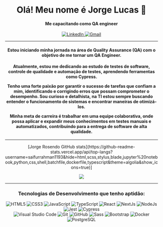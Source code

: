 <h1 align="center">Olá! Meu nome é Jorge Lucas 👋</h1>
<h4 align="center">Me capacitando como QA engineer</h4>  

<p align="center">
  <a href="https://www.linkedin.com/in/jorge-rosendo/" target="_blank" rel="noopener noreferrer">
    <img alt="LinkedIn" src="https://img.shields.io/badge/Jorge Rosendo-0b63bd.svg?style=for-the-badge&logo=linkedin&logoColor=blue%22"/>
  </a>
  <a href="mailto:rosendojorgelucas@gmail.com">
     <img alt="Gmail" src="https://img.shields.io/badge/rosendojorgelucas@gmail.com-e94134.svg?style=for-the-badge&logo=googlemessages&logoColor=white%22"/>
  </a>
</p>
<hr>
<h4 align="center">
 Estou iniciando minha jornada na área de Quality Assurance (QA) com o objetivo de me tornar um QA Engineer.
</h4> 
<h4 align="center">
 Atualmente, estou me dedicando ao estudo de testes de software, controle de qualidade e automação de testes, aprendendo ferramentas como Cypress.

Tenho uma forte paixão por garantir o sucesso de tarefas que confiam a mim, identificando e corrigindo erros que possam comprometer o desempenho. Sou curioso e detalhista, na TI estou sempre buscando entender o funcionamento de sistemas e encontrar maneiras de otimizá-los.

Minha meta de carreira é trabalhar em uma equipe colaborativa, onde possa aplicar e expandir meus conhecimentos em testes manuais e automatizados, contribuindo para a entrega de software de alta qualidade.
</h4>
<hr>

<p align="center">
[Jorge Rosendo GitHub stats](https://github-readme-stats.vercel.app/api/top-langs?username=saifurrahman1193&hide=html,scss,stylus,blade,jupyter%20notebook,python,css,shell,batchfile,dockerfile,typescript&theme=algolia&show_icons=true)]
</p>

<p align="center">
    <img src="https://github-readme-stats.vercel.app/api/top-langs/?username=Jorge-Rosendo&layout=compact&theme=swift&hide_border=true" />
</p>
  <hr>
<h3 align="center">Tecnologias de Desenvolvimento que tenho aptidão:</h3> 
<p align="center">
    <img alt="HTML5" src="https://img.shields.io/badge/html5-%23E34F26.svg?style=for-the-badge&logo=html5&logoColor=white"/> 
    <img alt="CSS3" src="https://img.shields.io/badge/css3-%231572B6.svg?style=for-the-badge&logo=css3&logoColor=white"/> 
    <img alt="JavaScript" src="https://img.shields.io/badge/javascript-black.svg?style=for-the-badge&logo=javascript&logoColor=%23F7DF1E"/> 
    <img alt="TypeScript" src="https://img.shields.io/badge/TypeScript-%231572B6.svg?style=for-the-badge&logo=typescript&logoColor=white"/> 
    <img alt="React" src="https://img.shields.io/badge/React-black.svg?style=for-the-badge&logo=react&logoColor=babyblue%22"/> 
    <img alt="NextJs" src="https://img.shields.io/badge/Next.Js-black.svg?style=for-the-badge&logo=next.js&logoColor=white"/> 
    <img alt="NodeJs" src="https://img.shields.io/badge/Node.js-black.svg?style=for-the-badge&logo=node.js&logoColor=lightgreen"/>
    <img alt="Jest" src="https://img.shields.io/badge/Jest-%23E34F26.svg?style=for-the-badge&logo=jest&logoColor=white"/>
    <img alt="Cypress" src="https://img.shields.io/badge/cypress-lightblue.svg?style=for-the-badge&logo=jest&logoColor=black"/>
  
  <br> 
    <img alt="Visual Studio Code" src="https://img.shields.io/badge/VisualStudioCode-0078d7.svg?style=for-the-badge&logo=visual-studio-code&logoColor=white"/> 
    <img alt="Git" src="https://img.shields.io/badge/git-%23F05033.svg?style=for-the-badge&logo=git&logoColor=white"/> 
    <img alt="GitHub" src="https://img.shields.io/badge/github-%23121011.svg?style=for-the-badge&logo=github&logoColor=white"/> 
    <img alt="Sass" src="https://img.shields.io/badge/Sass-c76193?style=for-the-badge&logo=sass&logoColor=white"/>
    <img alt="Bootstrap" src="https://img.shields.io/badge/Bootstrap-purple?style=for-the-badge&logo=bootstrap&logoColor=white"/>
    <img alt="Docker" src="https://img.shields.io/badge/Docker-blue?style=for-the-badge&logo=docker&logoColor=white"/>
    <img alt="PostgreSQL" src="https://img.shields.io/badge/PostgreSQL-blue?style=for-the-badge&logo=postgresql&logoColor=white"/>
  </p>
